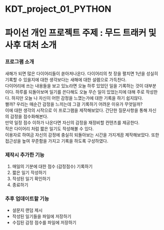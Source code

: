 # KDT_project_01_PYTHON                   
               
                
# 파이선 개인 프로젝트 주제 : 무드 트래커 및 사후 대처 소개     
            
           
### 프로그램 소개
 새해가 되면 많은 다이어리들이 쏟아져나온다. 다이어리의 첫 장을 펼치면 1년을 성실히 기록할 수 있을지에 대한 생각보다는 새해에 대한 설렘으로 가득찬다.  
다이어리에 쓰는 내용들을 보고 있노라면 오늘 하루 있었던 일을 기록하는 것이 대부분이다. 하루를 되돌아보며 일기를 쓴다해도 오늘 무슨 일이 있었는지에 대해 주로 작성한다. 하지만 오늘 나 자신이 어떤 감정을 느꼈는가에 대한 기록을 하기 쉽지않다.     
왤까? 우리는 매순간 감정을 느끼는데 그걸 기록하기 어려운 이유가 무엇일까?    
이에 대한 생각의 시작으로 이 프로그램을 제작해보았다. 간단한 질문사항을 통해 자신의 감정을 점수화해본다.    
만약 일정 점수 이하가 나온다면 자신의 감정을 재정비할 컨텐츠를 제공한다.   
작은 다이어리 처럼 짧은 일기도 작성해볼 수 있다.   
이용자로 하여금 자신의 감정에 충실히 되돌아보는 시간을 가지게끔 제작해보았다. 또한 접근성을 높여 꾸준함을 가지고 기록을 하도록 구성하였다.  
                 
                  
                           
### 제작시 추가한 기능
1. 매일의 기분에 대한 점수 (감정점수) 기록하기
2. 짧은 일기 작성하기
3. 작성된 일기 확인하기
4. 종료하기
                
                    
                       
### 추후 업데이트할 기능
* 설문지 랜덤 제시
* 작성된 일기들을 파일에 저장하기
* 수집된 감정 점수를 파일에 저장하기
              
